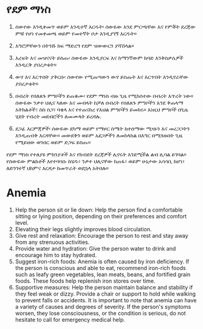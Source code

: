# የደም ማነስ

1. ሰውየው እንዲቀመጥ ወይም እንዲተኛ እርዱት፡ ሰውዬው እንደ ምርጫቸው እና የምቾት ደረጃው ምቹ የሆነ የመቀመጫ ወይም የመተኛት ቦታ እንዲያገኝ እርዱት። 
2. እግሮቻቸውን በትንሹ ከፍ ማድረግ የደም ዝውውርን ያሻሽላል።
3. እረፍት እና መዝናናት ይስጡ፡ ሰውዬው እንዲያርፍ እና ከማንኛውም ከባድ እንቅስቃሴዎች እንዲርቅ ያበረታቱት።
4. ውሃ እና እርጥበት ያቅርቡ፡ ሰውየው የሚጠጣውን ውሃ ይስጡት እና እርጥበት እንዲኖራቸው ያበረታቱት።
5. በብረት የበለጸጉ ምግቦችን ይጠቁሙ፡ የደም ማነስ ብዙ ጊዜ የሚከሰተው በብረት እጥረት ነው። ሰውዬው ንቃተ ህሊና ካለው እና መብላት ከቻለ በብረት የበለጸጉ ምግቦችን እንደ ቅጠላማ አትክልቶች፣ ስስ ስጋ፣ ባቄላ እና የተጠናከረ የእህል ምግቦችን ይመክሩ። እነዚህ ምግቦች በጊዜ ሂደት የብረት መደብሮችን ለመሙላት ይረዳሉ.

6. ደጋፊ እርምጃዎች፡ ሰውዬው ደካማ ወይም የማዞር ስሜት ከተሰማው ሚዛኑን እና መረጋጋትን እንዲጠብቅ እርዳቸው። መውደቅን ወይም አደጋዎችን ለመከላከል በእግር በሚጓዙበት ጊዜ የሚይዘው ወንበር ወይም ድጋፍ ይስጡ።

የደም ማነስ የተለያዩ ምክንያቶች እና የክብደት ደረጃዎች ሊኖሩት እንደሚችል ልብ ሊባል ይገባል። የሰውዬው ምልክቶች እየተባባሱ ከሄዱ፣ ንቃተ ህሊናቸው ከጠፋ፣ ወይም ሁኔታው ​​አሳሳቢ ከሆነ፣ ለድንገተኛ ህክምና እርዳታ ከመጥራት ወደኋላ አትበሉ።

# Anemia
 1. Help the person sit or lie down: Help the person find a comfortable sitting or lying position, depending on their preferences and comfort level.
 2. Elevating their legs slightly improves blood circulation. 
 3. Give rest and relaxation: Encourage the person to rest and stay away from any strenuous activities.
 4. Provide water and hydration: Give the person water to drink and encourage him to stay hydrated. 
 5. Suggest iron-rich foods: Anemia is often caused by iron deficiency. If the person is conscious and able to eat, recommend iron-rich foods such as leafy green vegetables, lean meats, beans, and fortified grain foods. These foods help replenish iron stores over time.
 6. Supportive measures: Help the person maintain balance and stability if they feel weak or dizzy. Provide a chair or support to hold while walking to prevent falls or accidents. It is important to note that anemia can have a variety of causes and degrees of severity.
  If the person's symptoms worsen, they lose consciousness, or the condition is serious, do not hesitate to call for emergency medical help.